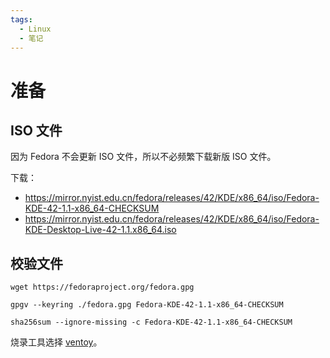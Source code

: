 ```yaml
---
tags:
  - Linux
  - 笔记
---
```


# 准备

## ISO 文件

因为 Fedora 不会更新 ISO 文件，所以不必频繁下载新版 ISO 文件。

下载：

- <https://mirror.nyist.edu.cn/fedora/releases/42/KDE/x86_64/iso/Fedora-KDE-42-1.1-x86_64-CHECKSUM>
- <https://mirror.nyist.edu.cn/fedora/releases/42/KDE/x86_64/iso/Fedora-KDE-Desktop-Live-42-1.1.x86_64.iso>

## 校验文件

```
wget https://fedoraproject.org/fedora.gpg
```

```
gpgv --keyring ./fedora.gpg Fedora-KDE-42-1.1-x86_64-CHECKSUM
```

```
sha256sum --ignore-missing -c Fedora-KDE-42-1.1-x86_64-CHECKSUM
```

烧录工具选择 [ventoy]。

[ventoy]: https://github.com/ventoy/Ventoy